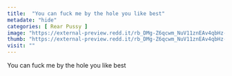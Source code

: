 ```yaml
---
title:  "You can fuck me by the hole you like best"
metadate: "hide"
categories: [ Rear Pussy ]
image: "https://external-preview.redd.it/rb_DMg-Z6qcwm_NuV11znEAv4qbHz-Rbfx8syzAULfQ.jpg?auto=webp&s=2f4e3e29dfa43b833977a4c3305bf6cc20c79970"
thumb: "https://external-preview.redd.it/rb_DMg-Z6qcwm_NuV11znEAv4qbHz-Rbfx8syzAULfQ.jpg?width=1080&crop=smart&auto=webp&s=b205c83f34f49f0bc4c50e3f8f33ff5fe2c50cb7"
visit: ""
---
```

You can fuck me by the hole you like best
